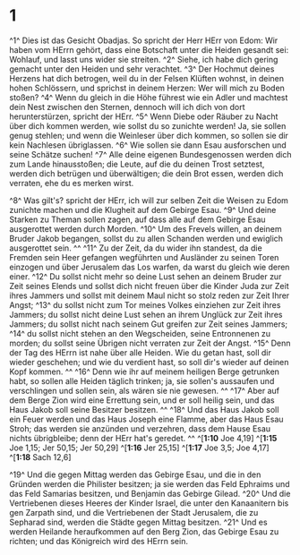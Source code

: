 # 1
^1^ Dies ist das Gesicht Obadjas. So spricht der Herr HErr von Edom: Wir haben vom HErrn gehört, dass eine Botschaft unter die Heiden gesandt sei: Wohlauf, und lasst uns wider sie streiten. ^2^ Siehe, ich habe dich gering gemacht unter den Heiden und sehr verachtet. ^3^ Der Hochmut deines Herzens hat dich betrogen, weil du in der Felsen Klüften wohnst, in deinen hohen Schlössern, und sprichst in deinem Herzen: Wer will mich zu Boden stoßen? ^4^ Wenn du gleich in die Höhe führest wie ein Adler und machtest dein Nest zwischen den Sternen, dennoch will ich dich von dort herunterstürzen, spricht der HErr. ^5^ Wenn Diebe oder Räuber zu Nacht über dich kommen werden, wie sollst du so zunichte werden! Ja, sie sollen genug stehlen; und wenn die Weinleser über dich kommen, so sollen sie dir kein Nachlesen übriglassen. ^6^ Wie sollen sie dann Esau ausforschen und seine Schätze suchen! ^7^ Alle deine eigenen Bundesgenossen werden dich zum Lande hinausstoßen; die Leute, auf die du deinen Trost setztest, werden dich betrügen und überwältigen; die dein Brot essen, werden dich verraten, ehe du es merken wirst. 


^8^ Was gilt's? spricht der HErr, ich will zur selben Zeit die Weisen zu Edom zunichte machen und die Klugheit auf dem Gebirge Esau. ^9^ Und deine Starken zu Theman sollen zagen, auf dass alle auf dem Gebirge Esau ausgerottet werden durch Morden. ^10^ Um des Frevels willen, an deinem Bruder Jakob begangen, sollst du zu allen Schanden werden und ewiglich ausgerottet sein. ^^ ^11^ Zu der Zeit, da du wider ihn standest, da die Fremden sein Heer gefangen wegführten und Ausländer zu seinen Toren einzogen und über Jerusalem das Los warfen, da warst du gleich wie deren einer. ^12^ Du sollst nicht mehr so deine Lust sehen an deinem Bruder zur Zeit seines Elends und sollst dich nicht freuen über die Kinder Juda zur Zeit ihres Jammers und sollst mit deinem Maul nicht so stolz reden zur Zeit Ihrer Angst; ^13^ du sollst nicht zum Tor meines Volkes einziehen zur Zeit ihres Jammers; du sollst nicht deine Lust sehen an ihrem Unglück zur Zeit ihres Jammers; du sollst nicht nach seinem Gut greifen zur Zeit seines Jammers; ^14^ du sollst nicht stehen an den Wegscheiden, seine Entronnenen zu morden; du sollst seine Übrigen nicht verraten zur Zeit der Angst. ^15^ Denn der Tag des HErrn ist nahe über alle Heiden. Wie du getan hast, soll dir wieder geschehen; und wie du verdient hast, so soll dir's wieder auf deinen Kopf kommen. ^^ ^16^ Denn wie ihr auf meinem heiligen Berge getrunken habt, so sollen alle Heiden täglich trinken; ja, sie sollen's aussaufen und verschlingen und sollen sein, als wären sie nie gewesen. ^^ ^17^ Aber auf dem Berge Zion wird eine Errettung sein, und er soll heilig sein, und das Haus Jakob soll seine Besitzer besitzen. ^^ ^18^ Und das Haus Jakob soll ein Feuer werden und das Haus Joseph eine Flamme, aber das Haus Esau Stroh; das werden sie anzünden und verzehren, dass dem Hause Esau nichts übrigbleibe; denn der HErr hat's geredet. 
^^ 
^[**1:10** Joe 4,19] ^[**1:15** Joe 1,15; Jer 50,15; Jer 50,29] ^[**1:16** Jer 25,15] ^[**1:17** Joe 3,5; Joe 4,17] ^[**1:18** Sach 12,6]

^19^ Und die gegen Mittag werden das Gebirge Esau, und die in den Gründen werden die Philister besitzen; ja sie werden das Feld Ephraims und das Feld Samarias besitzen, und Benjamin das Gebirge Gilead. ^20^ Und die Vertriebenen dieses Heeres der Kinder Israel, die unter den Kanaanitern bis gen Zarpath sind, und die Vertriebenen der Stadt Jerusalem, die zu Sepharad sind, werden die Städte gegen Mittag besitzen. ^21^ Und es werden Heilande heraufkommen auf den Berg Zion, das Gebirge Esau zu richten; und das Königreich wird des HErrn sein.